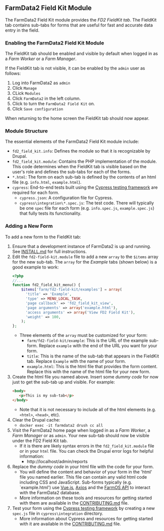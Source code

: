 ## FarmData2 Field Kit Module ##

The FarmData2 Field Kit module provides the _FD2 FieldKit tab_.  The FieldKit tab contains sub-tabs for forms that are useful for fast and accurate data entry in the field.

### Enabling the FarmData2 Field Kit Module ###

The FieldKit tab should be enabled and visible by default when logged in as a _Farm Worker_ or a _Farm Manager_.

If the FieldKit tab is not visible, it can be enabled by the `admin` user as follows:
1. Log into FarmData2 as `admin`
1. Click `Manage`
1. CLick `Modules`
1. Click `FarmData2` in the left column.
1. Click to turn the `FarmData2 Field Kit` on.
1. Click `Save configuration`

When returning to the home screen the FieldKit tab should now appear.

### Module Structure ###

The essential elements of the FarmData2 Field Kit module include:

- `fd2_field_kit.info`: Defines the module so that it is recognizable by Drupal.
- `fd2_field_kit.module`: Contains the PHP implementation of the module. This code determines when the FieldKit tab is visible based on the user's role and defines the sub-tabs for each of the forms.
- `*.html`: The form on each sub-tab is defined by the contents of an html file (e.g. `info.html`, `example.html`).
- `cypress`: End-to-end tests built using the [Cypress testing framework](https://www.cypress.io/) are required for each form.
  - `cypress.json`: A configuration file for Cypress.
  - `cypress\integration\*.spec.js`: The test code. There will typically be one `spec` file for each form (e.g. `info.spec.js`, `example.spec.js`) that fully tests its functionality.

### Adding a New Form ###

To add a new form to the FieldKit tab:
1. Ensure that a development instance of FarmData2 is up and running. See [INSTALL.md](https://github.com/DickinsonCollege/FarmData2/blob/main/INSTALL.md) for full instructions.
1. Edit the `fd2-field-kit.module` file to add a new `array` to the `$items` array for the new sub-tab.  The `array` for the _Example_ tabs (shown below) is a good example to work:
   ```php
   <?php
   //...
   function fd2_field_kit_menu() {
       $items['farm/fd2-field-kit/examples'] = array(
         'title' => 'Example',
         'type' => MENU_LOCAL_TASK,
         'page callback' => 'fd2_field_kit_view',
         'page arguments' => array('example.html'),
         'access arguments' => array('View FD2 Field Kit'),
         'weight' => 100,
       );
   };
   ```
   - Three elements of the `array` must be customized for your form:
     - `farm/fd2-field-kit/example`: This is the URL of the example sub-form. Replace `example` with the end of the URL you want for your form.
     - `title`: This is the name of the sub-tab that appears in the FieldKit tab.  Replace `Example` with the name of your form.
     - `example.html`: This is the html file that provides the form content. Replace this with the name of the html file for your new form.
1. Create the html file you named above. Insert some _dummy code_ for now just to get the sub-tab up and visible. For example:
   ```html
   <body>
      <p>This is my sub-tab</p>
   </body>
   ```
   - Note that it is not necessary to include all of the html elements (e.g. `<html>`, `<head>`, etc).
1. Clear the Drupal cache:
   - `docker exec -it farmdata2 drush cc all`
1. Visit the FarmData2 home page when logged in as a _Farm Worker_, a _Farm Manager_ or as `admin`.  Your new sub-tab should now be visible under the FD2 Field Kit tab.
   - If it is there are likely syntax errors in the `fd2_field_kit.module` file or in your `html` file.  You can check the Drupal error logs for helpful information:
     - http://localhost/admin/reports
1. Replace the _dummy code_ in your html file with the code for your form.
   - You will define the content and behavior of your form in the 'html' file you named earlier. This file can contain any valid html code including CSS and JavaScript. Sub-forms typically (e.g. `example.html') use [Vue.js](https://vuejs.org/), [Axios](https://github.com/axios/axios) and the [FarmOS API](https://farmos.org/development/api/) to interact with the FarmData2 database.
   - More information on these tools and resources for getting started with them are available in the [CONTRIBUTING.md](https://github.com/DickinsonCollege/FarmData2/blob/main/CONTRIBUTING.md) file.
1. Test your form using the [Cypress testing framework](https://www.cypress.io/) by creating a new `spec.js` file in `cypress\integration` directory.
   - More information about Cypress and resources for getting started with it are available in the [CONTRIBUTING.md](https://github.com/DickinsonCollege/FarmData2/blob/main/CONTRIBUTING.md) file.
